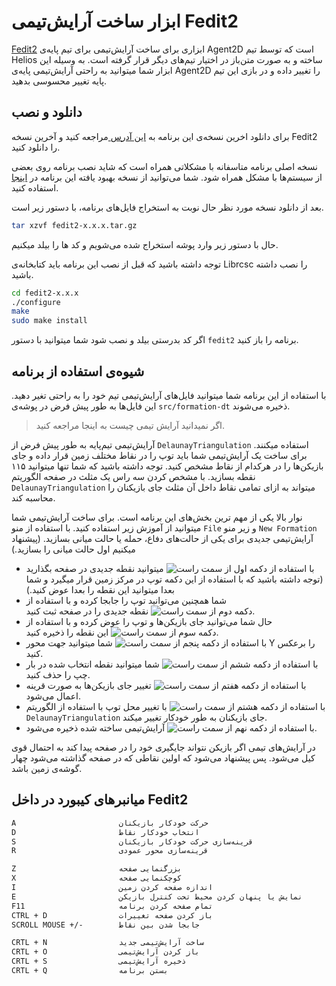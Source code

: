 # ابزار ساخت آرایش‌تیمی Fedit2

<ImageZoom 
  src="/docs/2D/FA/tools/img/fedit2.png" 
  :border="false" 
  width="auto"
/>

[Fedit2](rctools.osdn.jp/pukiwiki/index.php?fedit2) ابزاری برای ساخت آرایش‌تیمی برای تیم پایه‌ی Agent2D است که توسط تیم Helios ساخته و به صورت متن‌باز در اختیار تیم‌های دیگر قرار گرفته است. به وسیله این ابزار شما میتوانید به راحتی آرایش‌تیمی پایه‌ی Agent2D را تغییر داده و در بازی این تیم پایه تغییر محسوسی بدهید.

## دانلود و نصب

برای دانلود اخرین نسخه‌ی این برنامه به [این آدرس](rctools.osdn.jp/pukiwiki/index.php?fedit2)[ ](https://osdn.net/projects/rctools/releases/p4886) مراجعه کنید و آخرین نسخه Fedit2 را دانلود کنید.

<note type='info' label=''>نسخه اصلی برنامه متاسفانه با مشکلاتی همراه است که شاید نصب برنامه روی بعضی از سیستم‌ها با مشکل همراه شود. شما می‌توانید از نسخه بهبود یافته این برنامه در [اینجا](https://gitlab.com/KN2C-RCSS-2D/public/fedit2) استفاده کنید.</note>

بعد از دانلود نسخه مورد نظر حال نوبت به استخراج فایل‌های برنامه، با دستور زیر است.

```bash
tar xzvf fedit2-x.x.x.tar.gz
```

حال با دستور زیر وارد پوشه استخراج شده می‌شویم و کد ها را بیلد میکنیم.

<note type='warning' label=''>توجه داشته باشید که قبل از نصب این برنامه باید کتابخانه‌ی Librcsc را نصب داشته باشید.</note>

```bash
cd fedit2-x.x.x
./configure
make
sudo make install
```

اگر کد بدرستی بیلد و نصب شود شما میتوانید با دستور `fedit2` برنامه را باز کنید.

## شیوه‌ی استفاده از برنامه

با استفاده از این برنامه شما میتوانید فایل‌های آرایش‌تیمی تیم خود را به راحتی تغیر دهید. این فایل‌ها به طور پیش فرض در پوشه‌ی `src/formation-dt` ذخیره می‌شوند.

> اگر نمیدانید آرایش تیمی چیست به اینجا مراجعه کنید.

آرایش‌تیمی تیم‌پایه به طور پیش فرض از `DelaunayTriangulation` استفاده میکنند. برای ساخت یک آرایش‌تیمی شما باید توپ را در نقاط مختلف زمین قرار داده و جای بازیکن‌ها را در هرکدام از نقاط مشخص کنید. توجه داشته باشید که شما تنها میتوانید ۱۱۵ نقطه بسازید. با مشخص کردن سه راس یک مثلث در صفحه الگوریتم `DelaunayTriangulation` میتواند به ازای تمامی نقاط داخل آن مثلث جای بازیکنان را محاسبه کند.

<ImageZoom 
  src="/docs/2D/FA/tools/img/fedit2-toolbox.png" 
  :border="false" 
  width="auto"
/>

نوار بالا یکی از مهم ترین بخش‌های این برنامه است. برای ساخت آرایش‌تیمی شما میتوانید از آموزش زیر استفاده کنید. با استفاده از منو `File` و زیر منو `New Formation` آرایش‌تیمی جدیدی برای یکی از حالت‌های دفاع، حمله یا حالت میانی بسازید. (پیشنهاد میکنیم اول حالت میانی را بسازید.)

- با استفاده از ![دکمه اول از سمت راست](/docs/2D/FA/tools/img/fedit2-toolbox-1.png) میتوانید نقطه جدیدی در صفحه بگذارید (توجه داشته باشید که با استفاده از این دکمه توپ در مرکز زمین قرار میگیرد و شما بعدا میتوانید این نقطه را بعدا عوض کنید.)
- شما همچنین می‌توانید توپ را جابجا کرده و با استفاده از ![دکمه دوم از سمت راست](/docs/2D/FA/tools/img/fedit2-toolbox-2.png) نقطه جدیدی را در صفحه ثبت کنید.
- حال شما می‌توانید جای بازیکن‌ها و توپ را عوض کرده و با استفاده از ![دکمه سوم از سمت راست](/docs/2D/FA/tools/img/fedit2-toolbox-3.png)  این نقطه را ذخیره کنید.
- با استفاده از ![دکمه پنجم از سمت راست](/docs/2D/FA/tools/img/fedit2-toolbox-5.png)  شما میتوانید جهت محور Y را برعکس کنید.
- با استفاده از ![دکمه ششم از سمت راست](/docs/2D/FA/tools/img/fedit2-toolbox-6.png) شما میتوانید نقطه انتخاب شده در بار چپ را حذف کنید.
- با استفاده از ![دکمه هفتم از سمت راست](/docs/2D/FA/tools/img/fedit2-toolbox-7.png)  تغییر جای بازیکن‌ها به صورت قرینه اعمال می‌شود.
- با استفاده از ![دکمه هشتم از سمت راست](/docs/2D/FA/tools/img/fedit2-toolbox-8.png) با تغییر محل توپ با استفاده از الگوریتم `DelaunayTriangulation` جای بازیکنان به طور خودکار تغییر میکند.
- با استفاده از ![دکمه نهم از سمت راست](/docs/2D/FA/tools/img/fedit2-toolbox-9.png) آرایش‌تیمی ساخته شده ذخیره می‌شود.

<note type='danger' label=''>

در آرایش‌های تیمی اگر بازیکن نتواند جایگیری خود را در صفحه پیدا کند به احتمال قوی کیل می‌شود. پس پیشنهاد می‌شود که اولین نقاطی که در صفحه گذاشته می‌شود چهار گوشه‌ی زمین باشد.
</note>

## میانبرهای کیبورد در داخل Fedit2

```bash
A                       حرکت خودکار بازیکنان
D                       انتخاب خودکار نقاط
S                       قرینه‌سازی حرکت خودکار بازیکنان
R                       قرینه‌سازی محور عمودی

Z                       بزرگنمایی صفحه
X                       کوچکنمایی صفحه
I                       اندازه صفحه کردن زمین
E                       نمایش یا پنهان کردن محیط تحت کنترل بازیکن
F11                     تمام صفحه کردن برنامه
CTRL + D				باز کردن صفحه تغییرات
SCROLL MOUSE +/-        جابجا شدن بین نقاط

CRTL + N                ساخت آرایش‌تیمی جدید
CRTL + O                باز کردن آرایش‌تیمی
CRTL + S                ذخیره آرایش‌تیمی
CRTL + Q                بستن برنامه
```